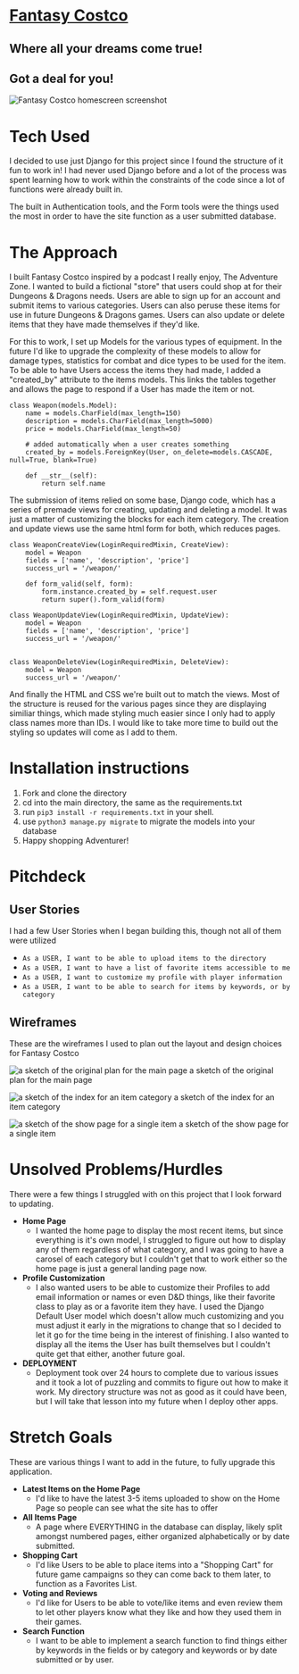 # [Fantasy Costco](https://fantasy-costco-redux.herokuapp.com/)
## Where all your dreams come true!
## Got a deal for you!
![Fantasy Costco homescreen screenshot](images-for-readme/home-page.png)

# Tech Used
I decided to use just Django for this project since I found the structure of it fun to work in! I had never used Django before and a lot of the process was spent learning how to work within the constraints of the code since a lot of functions were already built in. 

The built in Authentication tools, and the Form tools were the things used the most in order to have the site function as a user submitted database. 

# The Approach
I built Fantasy Costco inspired by a podcast I really enjoy, The Adventure Zone. I wanted to build a fictional "store" that users could shop at for their Dungeons & Dragons needs. Users are able to sign up for an account and submit items to various categories. Users can also peruse these items for use in future Dungeons & Dragons games. Users can also update or delete items that they have made themselves if they'd like. 

For this to work, I set up Models for the various types of equipment. In the future I'd like to upgrade the complexity of these models to allow for damage types, statistics for combat and dice types to be used for the item. To be able to have Users access the items they had made, I added a "created_by" attribute to the items models. This links the tables together and allows the page to respond if a User has made the item or not. 
```
class Weapon(models.Model):
    name = models.CharField(max_length=150)
    description = models.CharField(max_length=5000)
    price = models.CharField(max_length=50)

    # added automatically when a user creates something
    created_by = models.ForeignKey(User, on_delete=models.CASCADE, null=True, blank=True)

    def __str__(self):
        return self.name
```

The submission of items relied on some base, Django code, which has a series of premade views for creating, updating and deleting a model. It was just a matter of customizing the blocks for each item category. The creation and update views use the same html form for both, which reduces pages. 
```
class WeaponCreateView(LoginRequiredMixin, CreateView):
    model = Weapon
    fields = ['name', 'description', 'price']
    success_url = '/weapon/'

    def form_valid(self, form):
        form.instance.created_by = self.request.user
        return super().form_valid(form)

class WeaponUpdateView(LoginRequiredMixin, UpdateView):
    model = Weapon
    fields = ['name', 'description', 'price']
    success_url = '/weapon/'


class WeaponDeleteView(LoginRequiredMixin, DeleteView):
    model = Weapon
    success_url = '/weapon/'
```

And finally the HTML and CSS we're built out to match the views. Most of the structure is reused for the various pages since they are displaying similiar things, which made styling much easier since I only had to apply class names more than IDs. I would like to take more time to build out the styling so updates will come as I add to them. 

# Installation instructions
1. Fork and clone the directory
2. cd into the main directory, the same as the requirements.txt
3. run ```pip3 install -r requirements.txt``` in your shell.
4. use ```python3 manage.py migrate``` to migrate the models into your database
5. Happy shopping Adventurer!

# Pitchdeck
## User Stories
I had a few User Stories when I began building this, though not all of them were utilized
- ```As a USER, I want to be able to upload items to the directory```
- ```As a USER, I want to have a list of favorite items accessible to me```
- ```As a USER, I want to customize my profile with player information```
- ```As a USER, I want to be able to search for items by keywords, or by category```
## Wireframes
These are the wireframes I used to plan out the layout and design choices for Fantasy Costco

![a sketch of the original plan for the main page](images-for-readme/wireframe-main-page.png)
a sketch of the original plan for the main page

![a sketch of the index for an item category](images-for-readme/wireframe-item-page.png)
a sketch of the index for an item category

![a sketch of the show page for a single item](images-for-readme/wireframe-item-show.png)
a sketch of the show page for a single item

# Unsolved Problems/Hurdles
There were a few things I struggled with on this project that I look forward to updating.

- **Home Page**
  - I wanted the home page to display the most recent items, but since everything is it's own model, I struggled to figure out how to display any of them regardless of what category, and I was going to have a carosel of each category but I couldn't get that to work either so the home page is just a general landing page now. 
- **Profile Customization**
  - I also wanted users to be able to customize their Profiles to add email information or names or even D&D things, like their favorite class to play as or a favorite item they have. I used the Django Default User model which doesn't allow much customizing and you must adjust it early in the migrations to change that so I decided to let it go for the time being in the interest of finishing. I also wanted to display all the items the User has built themselves but I couldn't quite get that either, another future goal. 
- **DEPLOYMENT**
  - Deployment took over 24 hours to complete due to various issues and it took a lot of puzzling and commits to figure out how to make it work. My directory structure was not as good as it could have been, but I will take that lesson into my future when I deploy other apps.

# Stretch Goals

These are various things I want to add in the future, to fully upgrade this application. 
- **Latest Items on the Home Page**
  - I'd like to have the latest 3-5 items uploaded to show on the Home Page so people can see what the site has to offer
- **All Items Page**
  - A page where EVERYTHING in the database can display, likely split amongst numbered pages, either organized alphabetically or by date submitted.
- **Shopping Cart**
  - I'd like Users to be able to place items into a "Shopping Cart" for future game campaigns so they can come back to them later, to function as a Favorites List. 
- **Voting and Reviews**
  - I'd like for Users to be able to vote/like items and even review them to let other players know what they like and how they used them in their games.
- **Search Function**
  - I want to be able to implement a search function to find things either by keywords in the fields or by category and keywords or by date submitted or by user. 